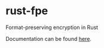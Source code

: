 # rust-fpe
Format-preserving encryption in Rust

Documentation can be found
[here](https://johntyner.github.io/rust-fpe/fpe/).
